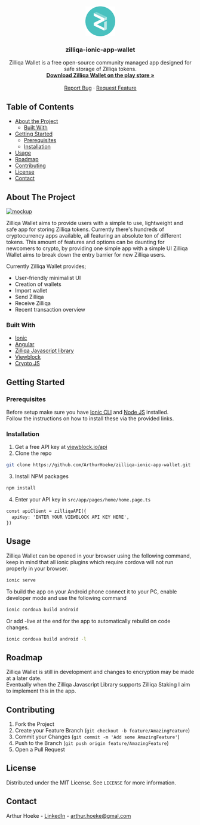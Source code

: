 <!-- PROJECT LOGO -->
<br />
<p align="center">
  <a href="https://github.com/ArthurHoeke/zilliqa-ionic-app-wallet">
    <img src="/src/assets/icon/logo.png" alt="Logo" width="80" height="80">
  </a>

  <h3 align="center">zilliqa-ionic-app-wallet</h3>

  <p align="center">
    Zilliqa Wallet is a free open-source community managed app designed for safe storage of Zilliqa tokens.
    <br />
    <a href="https://github.com/ArthurHoeke/zilliqa-ionic-app-wallet/"><strong>Download Zilliqa Wallet on the play store »</strong></a>
    <br />
    <br />
    <a href="https://github.com/ArthurHoeke/zilliqa-ionic-app-wallet/issues">Report Bug</a>
    ·
    <a href="https://github.com/ArthurHoeke/zilliqa-ionic-app-wallet/issues">Request Feature</a>
  </p>
</p>



<!-- TABLE OF CONTENTS -->
## Table of Contents

* [About the Project](#about-the-project)
  * [Built With](#built-with)
* [Getting Started](#getting-started)
  * [Prerequisites](#prerequisites)
  * [Installation](#installation)
* [Usage](#usage)
* [Roadmap](#roadmap)
* [Contributing](#contributing)
* [License](#license)
* [Contact](#contact)



<!-- ABOUT THE PROJECT -->
## About The Project

[![mockup][product-screenshot]](https://i.imgur.com/j1t2ghI.png)

Zilliqa Wallet aims to provide users with a simple to use, lightweight and safe app for storing Zilliqa tokens. Currently there's hundreds of cryptocurrency apps available, all featuring an absolute ton of different tokens. This amount of features and options can be daunting for newcomers to crypto, by providing one simple app with a simple UI Zilliqa Wallet aims to break down the entry barrier for new Zilliqa users.

Currently Zilliqa Wallet provides;
* User-friendly minimalist UI
* Creation of wallets
* Import wallet
* Send Zilliqa
* Receive Zilliqa
* Recent transaction overview

### Built With
* [Ionic](https://ionicframework.com/)
* [Angular](https://angular.io/)
* [Zilliqa Javascript library](https://github.com/Zilliqa/Zilliqa-JavaScript-Library/)
* [Viewblock](https://www.npmjs.com/package/@zilliqa-js/viewblock)
* [Crypto JS](https://www.npmjs.com/package/crypto-js)

## Getting Started

### Prerequisites

Before setup make sure you have [Ionic CLI](https://ionicframework.com/docs/intro/cli) and [Node JS](https://nodejs.org/en/download/) installed.<br />
Follow the instructions on how to install these via the provided links.

### Installation

1. Get a free API key at [viewblock.io/api](https://viewblock.io/api)
2. Clone the repo
```sh
git clone https://github.com/ArthurHoeke/zilliqa-ionic-app-wallet.git
```
3. Install NPM packages
```sh
npm install
```
4. Enter your API key in `src/app/pages/home/home.page.ts`
```JS
const apiClient = zilliqaAPI({
  apiKey: 'ENTER YOUR VIEWBLOCK API KEY HERE',
})
```



<!-- USAGE EXAMPLES -->
## Usage

Zilliqa Wallet can be opened in your browser using the following command, keep in mind that all ionic plugins which require cordova will not run properly in your browser.
```sh
ionic serve
```

To build the app on your Android phone connect it to your PC, enable developer mode and use the following command
```sh
ionic cordova build android
```

Or add -live at the end for the app to automatically rebuild on code changes.
```sh
ionic cordova build android -l
```

<!-- ROADMAP -->
## Roadmap

Zilliqa Wallet is still in development and changes to encryption may be made at a later date.
</br>
Eventually when the Zilliqa Javascript Library supports Zilliqa Staking I aim to implement this in the app.

<!-- CONTRIBUTING -->
## Contributing

1. Fork the Project
2. Create your Feature Branch (`git checkout -b feature/AmazingFeature`)
3. Commit your Changes (`git commit -m 'Add some AmazingFeature'`)
4. Push to the Branch (`git push origin feature/AmazingFeature`)
5. Open a Pull Request

<!-- LICENSE -->
## License

Distributed under the MIT License. See `LICENSE` for more information.

<!-- CONTACT -->
## Contact

Arthur Hoeke - [LinkedIn](https://www.linkedin.com/in/arthur-hoeke-170691103/) - arthur.hoeke@gmal.com

[product-screenshot]: https://i.imgur.com/j1t2ghI.png
